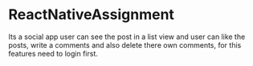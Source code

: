 # ReactNativeAssignment
Its a social app user can see the post in a list view and user can like the posts, write a comments and also delete there own comments, for this features need to login first.
